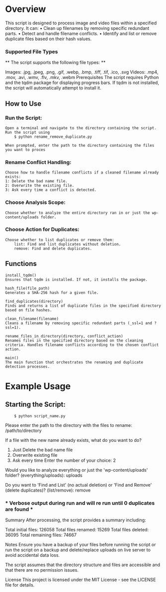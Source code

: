 # Overview
This script is designed to process image and video files within a specified directory. It can: 
• Clean up filenames by removing specific redundant parts.
• Detect and handle filename conflicts.
• Identify and list or remove duplicate files based on their hash values.

### Supported File Types

** The script supports the following file types: **

Images: .jpg, .jpeg, .png, .gif, .webp, .bmp, .tiff, .tif, .ico, .svg
Videos: .mp4, .mov, .avi, .wmv, .flv, .mkv, .webm
Prerequisites
The script requires Python and the tqdm package for displaying progress bars. If tqdm is not installed, the script will automatically attempt to install it.

## How to Use
### Run the Script:
    Open a terminal and navigate to the directory containing the script.
    Run the script using 
        $ python rename_remove_duplicate.py

    When prompted, enter the path to the directory containing the files you want to proces
    
### Rename Conflict Handling:

    Choose how to handle filename conflicts if a cleaned filename already exists:
    1: Delete the bad name file.
    2: Overwrite the existing file.
    3: Ask every time a conflict is detected.
### Choose Analysis Scope:

    Choose whether to analyze the entire directory ran in or just the wp-content/uploads folder.
### Choose Action for Duplicates:

    Choose whether to list duplicates or remove them:
        list: Find and list duplicates without deletion.
        remove: Find and delete duplicates.
## Functions
    install_tqdm()
    Ensures that tqdm is installed. If not, it installs the package.

    hash_file(file_path)
    Generates a SHA-256 hash for a given file.

    find_duplicates(directory)
    Finds and returns a list of duplicate files in the specified directory based on file hashes.

    clean_filename(filename)
    Cleans a filename by removing specific redundant parts (_ssl=1 and ?ssl=1).

    rename_files_in_directory(directory, conflict_action)
    Renames files in the specified directory based on the cleaning criteria. Handles filename conflicts according to the chosen conflict action.

    main()
    The main function that orchestrates the renaming and duplicate detection processes.


# Example Usage

## Starting the Script: 

        $ python script_name.py

Please enter the path to the directory with the files to rename: /path/to/directory


If a file with the new name already exists, what do you want to do?
1) Just Delete the bad name file
2) Overwrite existing file
3) Ask every time
Enter the number of your choice: 2

Would you like to analyze everything or just the 'wp-content/uploads' folder? (everything/uploads): uploads

Do you want to 'Find and List' (no actual deletion) or 'Find and Remove' (delete duplicates)? (list/remove): remove

### * Verbose output during run and will re run until 0 duplicates are found *
Summary
After processing, the script provides a summary including:

Total initial files:   126058
Total files renamed:   15269
Total files deleted:   36095
Total remaining files: 74667


Notes
Ensure you have a backup of your files before running the script or run the script on a backup and delete/replace uploads on live server to avoid accidental data loss. 

The script assumes that the directory structure and files are accessible and that there are no permission issues.

License
This project is licensed under the MIT License - see the LICENSE file for details.